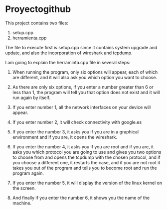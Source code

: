 # Proyectogithub

This project contains two files:
1. setup.cpp
2. herramienta.cpp

The file to execute first is setup.cpp since it contains system upgrade and update, and also the incorporation of wireshark and tcpdump.

I am going to explain the herraminta.cpp file in several steps:

1. When running the program, only six options will appear, each of which are different, and it will also ask you which option you want to choose.

2. As there are only six options, if you enter a number greater than 6 or less than 1, the program will tell you that option does not exist and it will run again by itself.

3. If you enter number 1, all the network interfaces on your device will appear.

4. If you enter number 2, it will check connectivity with google.es

5. If you enter the number 3, it asks you if you are in a graphical environment and if you are, it opens the wireshark.

6. If you enter the number 4, it asks you if you are root and if you are, it asks you which protocol you are going to use and gives you two options to choose from and opens 
   the tcpdump with the chosen protocol, and if you choose a different one, it restarts the case, 
   and if you are not root it takes you out of the program and tells you to become root and run the program again.
   
7. If you enter the number 5, it will display the version of the linux kernel on the screen.

8. And finally if you enter the number 6, it shows you the name of the machine.

